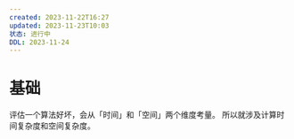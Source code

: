 ```yaml
---
created: 2023-11-22T16:27
updated: 2023-11-23T10:03
状态: 进行中
DDL: 2023-11-24
---
```

# 基础
评估一个算法好坏，会从「时间」和「空间」两个维度考量。
所以就涉及计算时间复杂度和空间复杂度。

